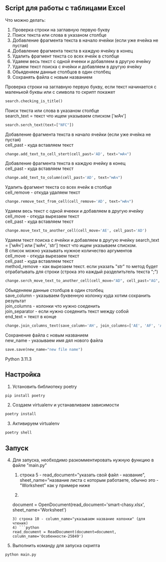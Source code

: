 ## Script для работы с таблицами Excel

Что можно делать:
  1) Проверка строки на заглавную первую букву
  2) Поиск текста или слова в указаном столбце
  3) Добавление фрагмента текста в начало ячейки (если уже ячейка не пустая)
  4) Добавление фрагмента текста в каждую ячейку в конец
  5) Удалить фрагмент текста со всех ячейк в столбце
  6) Удаяем весь текст с одной ячееки и добавляем в другую ячейку
  7) Удаяем текст поиска с ячейки и добавляем в другую ячейку
  8) Обьяденяем данные столбцов в один столбец
  9) Сохранять файла с новым названием


Проверка строки на заглавную первую букву, если текст начинается с маленькой буквы или с символа то скрипт покажет  
```python
search.checking_is_title()
```

Поиск текста или слова в указаном столбце  
search_text = текст что ищем указываем списком ['мАч']  
```python
search.serch_text(text=["NFC"])
```

Добавление фрагмента текста в начало ячейки (если уже ячейка не пустая)  
cell_past - куда вставляем текст  
```python
change.add_text_to_cell_stert(cell_past='AD', text="мАч")
```

Добавление фрагмента текста в каждую ячейку в конец  
cell_past - куда вставляем текст  
```python
change.add_text_to_column(cell_past='AD', text="мАч")
```

Удалить фрагмент текста со всех ячейк в столбце  
cell_remove - откуда удаляем текст  
```python
change.remove_text_from_cell(cell_remove='AD', text="мАч")
```

Удаяем весь текст с одной ячееки и добавляем в другую ячейку  
cell_move - откуда вырезаем текст  
cell_past - куда вставляем текст  
```python
change.move_text_to_another_cell(cell_move='AE', cell_past='AD')
```

Удаяем текст поиска с ячейки и добавляем в другую ячейку
search_text = ['мАч'] или ['мАч', 'str'] текст что ищем указываем списком.  
В список можно указывать нужное количество аргументов  
cell_move - откуда вырезаем текст  
cell_past - куда вставляем текст  
method_remove - как вырезаем текст. если указать "str" то метод будет отрабатывать для строки (строка это каждый разделитьтель текста ";")
```python
change.serch_move_text_to_another_cell(cell_move="AD", cell_past="AG", method_remove='str', search=search_text)
```

Обьяденяем данные столбцов в один столбец  
save_column - указываем буквенную колонку куда хотим сохранить результат  
join_columns - колонки что нужно соеденить  
join_separator - если нужно соеденить текст между собой  
end_text = текст в конце  
```python
change.join_columns_text(save_column='AH', join_columns=['AE', 'AF', 'AG'], join_separator=' x ', end_text='см')
```

Сохранение файла с новым названием  
new_name - указываем имя дял нового файла  
```python
save.save(new_name="new file name")
```


Python 3.11.3

## Настройка  
1) Установить библиотеку poetry
```python
pip install poetry
```

2) Создаем virtualenv и устанавливаем зависимости
```python
poetry install
```

3) Активируем virtualenv
```python
poetry shell
```

## Запуск  
4) Для запуска, необходимо разкомментировать нужную функцию в файле "main.py"
    1) строка 5 - read_document="указать свой файл - название", sheet_name="название листа с которым работаете, обычно это - "Worksheet" как у примере ниже  
    2) ```python
    document = OpenDocument(read_document='smart-chasy.xlsx', sheet_name='Worksheet')
    ```
    3) строка 10 - column_name="указываем название колонки" (для чтения)
    4) ```python
    read_document = ReadDocument(document=document, column_name='Особенности-25849')
    ```

5) Выполнить команду для запуска скрипта
```python
python main.py
```
